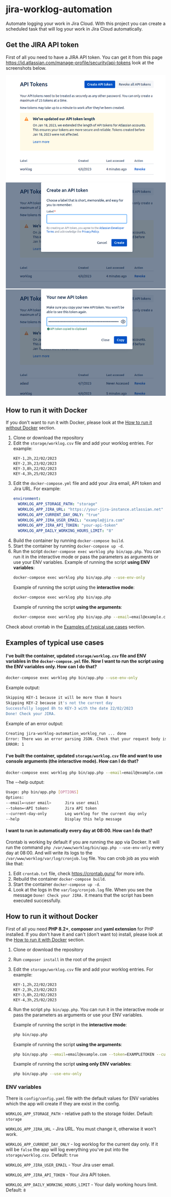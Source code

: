 # jira-worklog-automation

Automate logging your work in Jira Cloud. With this project you can create a scheduled task that will log your work in Jira Cloud automatically.

## Get the JIRA API token

First of all you need to have a JIRA API token. You can get it from this page https://id.atlassian.com/manage-profile/security/api-tokens look at the screenshots below.
 
![API tokens](images/img.png)
![API tokens](images/img_1.png)
![API tokens](images/img_2.png)

## How to run it with Docker

If you don't want to run it with Docker, please look at the [How to run it without Docker](#how-to-run-it-without-docker) section.

1. Clone or download the repository
2. Edit the `storage/worklog.csv` file and add your worklog entries. For example:
    ``` 
    KEY-1,2h,22/02/2023
    KEY-2,3h,23/02/2023
    KEY-3,8h,22/02/2023
    KEY-4,3h,25/02/2023
    ```
3. Edit the `docker-compose.yml` file and add your Jira email, API token and Jira URL. For example:
    ```yaml
    environment:
      WORKLOG_APP_STORAGE_PATH: "storage"
      WORKLOG_APP_JIRA_URL: "https://your-jira-instance.atlassian.net"
      WORKLOG_APP_CURRENT_DAY_ONLY: "true"
      WORKLOG_APP_JIRA_USER_EMAIL: "example@jira.com"
      WORKLOG_APP_JIRA_API_TOKEN: "your-api-token"
      WORKLOG_APP_DAILY_WORKING_HOURS_LIMIT: "8"
   ```      
4. Build the container by running `docker-compose build`.
5. Start the container by running `docker-compose up -d`.
6. Run the script `docker-compose exec worklog php bin/app.php`. 
   You can run it in the interactive mode or pass the parameters as arguments or use your ENV variables. 
   Example of running the script **using ENV variables**:
    ```bash
    docker-compose exec worklog php bin/app.php --use-env-only
    ```
   Example of running the script using the **interactive mode**:
    ```bash
    docker-compose exec worklog php bin/app.php
    ```
   Example of running the script **using the arguments**:
    ```bash
    docker-compose exec worklog php bin/app.php --email=email@example.com --token=EXAMPLETOKEN --current-day-only=true
    ```

Check about crontab in the [Examples of typical use cases](#examples-of-typical-use-cases) section.

## Examples of typical use cases

#### I've built the container, updated `storage/worklog.csv` file and ENV variables in the `docker-compose.yml` file. Now I want to run the script using the ENV variables only. How can I do that?

```bash
docker-compose exec worklog php bin/app.php --use-env-only
```
Example output:
```bash
Skipping KEY-1 because it will be more than 8 hours
Skipping KEY-2 because it's not the current day
Successfully logged 8h to KEY-3 with the date 22/02/2023
Done! Check your JIRA.
```
Example of an error output:
```bash
Creating jira-worklog-automation_worklog_run ... done
Error: There was an error parsing JSON. Check that your request body is valid.
ERROR: 1
```
#### I've built the container, updated `storage/worklog.csv` file and want to use console arguments (the interactive mode). How can I do that?
```bash
docker-compose exec worklog php bin/app.php --email=email@example.com --token=EXAMPLETOKEN --current-day-only=true
```


The --help output:
```bash
Usage: php bin/app.php [OPTIONS]
Options:
--email=<user email>      Jira user email
--token=<API token>       Jira API token
--current-day-only        Log worklog for the current day only
--help                    Display this help message
```

#### I want to run in automatically every day at 08:00. How can I do that?

Crontab is working by default if you are running the app via Docker. It will run the command `php /var/www/worklog/bin/app.php --use-env-only` every day at 08:00. And will write its logs to the `/var/www/worklog/var/log/cronjob.log` file. You can crob job as you wish like that:
1. Edit `crontab.txt` file, check https://crontab.guru/ for more info.
2. Rebuild the container `docker-compose build`.
3. Start the container `docker-compose up -d`.
4. Look at the logs in the `var/log/cronjob.log` file. When you see the message `Done! Check your JIRA.` it means that the script has been executed successfully.

## How to run it without Docker

First of all you need **PHP 8.2+**, **composer** and **yaml extension** for PHP installed.
If you don't have it and can't (don't want to) install, please look at the [How to run it with Docker](#how-to-run-it-with-docker) section.

1. Clone or download the repository
2. Run `composer install` in the root of the project
3. Edit the `storage/worklog.csv` file and add your worklog entries. For example:
    ``` 
    KEY-1,2h,22/02/2023
    KEY-2,3h,23/02/2023
    KEY-3,8h,22/02/2023
    KEY-4,3h,25/02/2023
    ```
4. Run the script `php bin/app.php`. You can run it in the interactive mode or pass the parameters as arguments or use your ENV variables.

   Example of running the script in the **interactive mode**:
    ```bash
    php bin/app.php
    ```
   Example of running the script **using the arguments**:
    ```bash
    php bin/app.php --email=email@example.com --token=EXAMPLETOKEN --current-day-only=true
    ```
   Example of running the script **using only ENV variables**:
    ```bash
    php bin/app.php --use-env-only
    ```
### ENV variables

There is `config/config.yaml` file with the default values for ENV variables which the app will create if they are exist in the config. 

`WORKLOG_APP_STORAGE_PATH` - relative path to the storage folder. Default: `storage`

`WORKLOG_APP_JIRA_URL` - Jira URL. You must change it, otherwise it won't work.

`WORKLOG_APP_CURRENT_DAY_ONLY` - log worklog for the current day only. If it will be `false` the app will log everything you've put into the `storage/worklog.csv`. Default: `true`

`WORKLOG_APP_JIRA_USER_EMAIL` - Your Jira user email.

`WORKLOG_APP_JIRA_API_TOKEN` - Your Jira API token.

`WORKLOG_APP_DAILY_WORKING_HOURS_LIMIT` - Your daily working hours limit. Default: `8`


